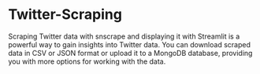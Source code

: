 # Twitter-Scraping
Scraping Twitter data with snscrape and displaying it with Streamlit is a powerful way to gain insights into Twitter data. You can download scraped data in CSV or JSON format or upload it to a MongoDB database, providing you with more options for working with the data.
